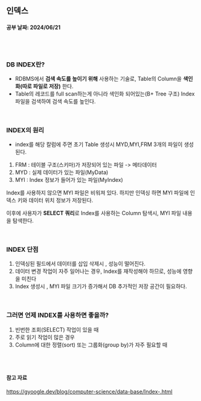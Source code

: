 ## 인덱스
#### 공부 날짜: 2024/06/21

<br><br>
### DB INDEX란?
- RDBMS에서 **검색 속도를 높이기 위해** 사용하는 기술로, Table의 Column을 **색인화(따로 파일로 저장)** 한다. 
- Table의 레코드를 full scan하는게 아니라 색인화 되어있는(B+ Tree 구조) Index 파일을 검색하여 검색 속도를 높인다.


<br>

### INDEX의 원리
- index를 해당 칼럼에 주면 초기 Table 생성시 MYD,MYI,FRM 3개의 파일이 생성된다.
1. FRM : 테이블 구조(스키마)가 저장되어 있는 파일 -> 메타데이터
2. MYD : 실제 데이터가 있는 파일(MyData)
3. MYI : Index 정보가 들어가 있는 파일(MyIndex)

Index를 사용하지 않으면 MYI 파일은 비워져 있다. 하지만 인덱싱 하면 MYI 파일에 인덱스 키와 데이터 위치 정보가 저장된다. 

이후에 사용자가 **SELECT 쿼리**로 Index를 사용하는 Column 탐색시, MYI 파일 내용을 탐색한다. 

<br>

### INDEX 단점
1. 인덱싱된 필드에서 데이터를 삽입 삭제시 , 성능이 떨어진다.
2. 데이터 변경 작업이 자주 일어나는 경우, Index를 재작성해야 하므로, 성능에 영향을 미친다
3. Index 생성시 , MYI 파일 크기가 증가해서 DB 추가적인 저장 공간이 필요하다.

<br>

### 그러면 언제 INDEX를 사용하면 좋을까? 
1. 빈번한 조회(SELECT) 작업이 있을 때 
2. 주로 읽기 작업이 많은 경우 
3. Column에 대한 정렬(sort) 또는 그룹화(group by)가 자주 필요할 때 


<br><br>

#### 참고 자료
<https://gyoogle.dev/blog/computer-science/data-base/Index-.html>